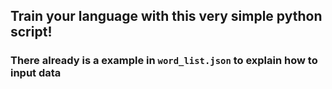 ## Train your language with this very simple python script!

### There already is a example in ```word_list.json``` to explain how to input data
